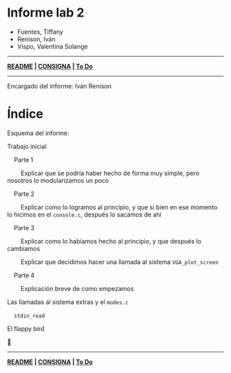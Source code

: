 # Informe lab 2

- Fuentes, Tiffany
- Renison, Iván
- Vispo, Valentina Solange

---

**[README](README.md) | [CONSIGNA](consigna.md) | [To Do](todo.md)**

---

Encargado del informe: Iván Renison

# Índice



Esquema del informe:

Trabajo inicial

    Parte 1

        Explicar que se podría haber hecho de forma muy simple, pero nosotros lo modularizamos un poco

    Parte 2

        Explicar como lo logramos al principio, y que si bien en ese momento lo hicimos en el `console.c`, después lo sacamos de ahí

    Parte 3

        Explicar como lo habíamos hecho al principio, y que después lo cambiamos

        Explicar que decidimos hacer una llamada al sistema `VGA_plot_screen`

    Parte 4

        Explicación breve de como empezamos

Las llamadas al sistema extras y el `modes.c`

    `stdin_read`

El flappy bird

🤔



---

**[README](README.md) | [CONSIGNA](consigna.md) | [To Do](todo.md)**